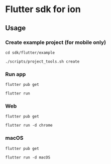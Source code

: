 # Flutter sdk for ion

## Usage

### Create example project (for mobile only)

`cd sdk/flutter/example`

`./scripts/project_tools.sh create`

### Run app

`flutter pub get`

`flutter run`

### Web

`flutter pub get`

`flutter run -d chrome`

### macOS

`flutter pub get`

`flutter run -d macOS`
